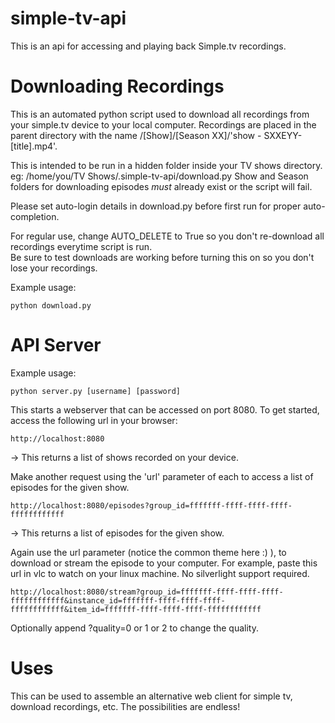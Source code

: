 simple-tv-api
=============
This is an api for accessing and playing back Simple.tv recordings.

Downloading Recordings
======================

This is an automated python script used to download all recordings from your simple.tv device to your local computer. Recordings are placed in the parent directory with the name /[Show]/[Season XX]/'show - SXXEYY- [title].mp4'.  
  
This is intended to be run in a hidden folder inside your TV shows directory. 
eg: /home/you/TV Shows/.simple-tv-api/download.py
Show and Season folders for downloading episodes *must* already exist or the script will fail.   
  
Please set auto-login details in download.py before first run for proper auto-completion.  
  
For regular use, change AUTO_DELETE to True so you don't re-download all recordings everytime script is run.  
Be sure to test downloads are working before turning this on so you don't lose your recordings.

Example usage:

```python download.py```


API Server
==========

Example usage:

```python server.py [username] [password]```

This starts a webserver that can be accessed on port 8080. To get started, access the following url in your browser:

```http://localhost:8080 ```

-> This returns a list of shows recorded on your device.

Make another request using the 'url' parameter of each to access a list of episodes for the given show.

```http://localhost:8080/episodes?group_id=fffffff-ffff-ffff-ffff-ffffffffffff ```

-> This returns a list of episodes for the given show.

Again use the url parameter (notice the common theme here :) ), to download or stream the episode to your computer. For example, paste this url in vlc to watch on your linux machine. No silverlight support required.

```http://localhost:8080/stream?group_id=fffffff-ffff-ffff-ffff-ffffffffffff&instance_id=fffffff-ffff-ffff-ffff-ffffffffffff&item_id=fffffff-ffff-ffff-ffff-ffffffffffff ```

Optionally append ?quality=0 or 1 or 2 to change the quality.

Uses
====

This can be used to assemble an alternative web client for simple tv, download recordings, etc. The possibilities are endless!
